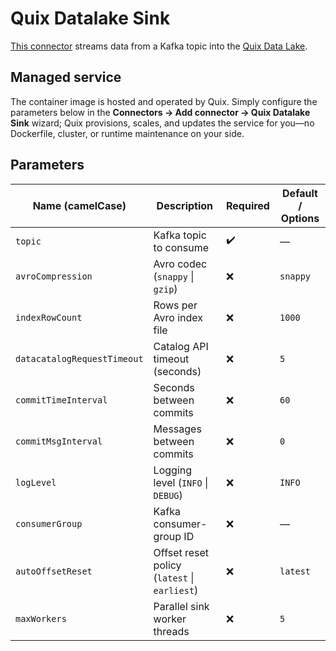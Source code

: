 # Quix Datalake Sink

[This connector](https://www.google.com/search?q=Quix+Datalake+Sink) streams data from a Kafka topic into the [Quix Data Lake](https://www.google.com/search?q=Quix+Data+Lake).

## Managed service

The container image is hosted and operated by Quix. Simply configure the parameters below in the **Connectors → Add connector → Quix Datalake Sink** wizard; Quix provisions, scales, and updates the service for you—no Dockerfile, cluster, or runtime maintenance on your side.

## Parameters

| Name (camelCase)          | Description                                               | Required | Default / Options            |
|---------------------------|-----------------------------------------------------------|----------|------------------------------|
| `topic`                   | Kafka topic to consume                                    | ✔️       | —                            |
| `avroCompression`         | Avro codec (`snappy` \| `gzip`)                          | ❌       | `snappy`                     |
| `indexRowCount`           | Rows per Avro index file                                  | ❌       | `1000`                       |
| `datacatalogRequestTimeout` | Catalog API timeout (seconds)                          | ❌       | `5`                          |
| `commitTimeInterval`      | Seconds between commits                                   | ❌       | `60`                         |
| `commitMsgInterval`       | Messages between commits                                  | ❌       | `0`                          |
| `logLevel`                | Logging level (`INFO` \| `DEBUG`)                        | ❌       | `INFO`                       |
| `consumerGroup`           | Kafka consumer-group ID                                   | ❌       | —                            |
| `autoOffsetReset`         | Offset reset policy (`latest` \| `earliest`)             | ❌       | `latest`                     |
| `maxWorkers`              | Parallel sink worker threads                              | ❌       | `5`                          |
